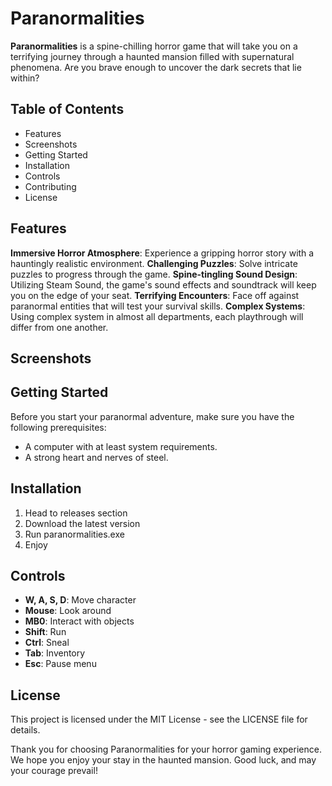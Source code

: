 # **Paranormalities**

**Paranormalities** is a spine-chilling horror game that will take you on a terrifying journey through a haunted mansion filled with supernatural phenomena. Are you brave enough to uncover the dark secrets that lie within?

## **Table of Contents**
* Features
* Screenshots
* Getting Started
* Installation
* Controls
* Contributing
* License

## **Features**
**Immersive Horror Atmosphere**: Experience a gripping horror story with a hauntingly realistic environment.
**Challenging Puzzles**: Solve intricate puzzles to progress through the game.
**Spine-tingling Sound Design**: Utilizing Steam Sound, the game's sound effects and soundtrack will keep you on the edge of your seat.
**Terrifying Encounters**: Face off against paranormal entities that will test your survival skills.
**Complex Systems**: Using complex system in almost all departments, each playthrough will differ from one another.

## **Screenshots**

## **Getting Started**
Before you start your paranormal adventure, make sure you have the following prerequisites:

* A computer with at least system requirements.
* A strong heart and nerves of steel.

## **Installation**
1. Head to releases section
2. Download the latest version
3. Run paranormalities.exe
4. Enjoy

## **Controls**
* **W, A, S, D**: Move character
* **Mouse**: Look around
* **MB0**: Interact with objects
* **Shift**: Run
* **Ctrl**: Sneal
* **Tab**: Inventory
* **Esc**: Pause menu

## **License**
This project is licensed under the MIT License - see the LICENSE file for details.

Thank you for choosing Paranormalities for your horror gaming experience. We hope you enjoy your stay in the haunted mansion. Good luck, and may your courage prevail!
